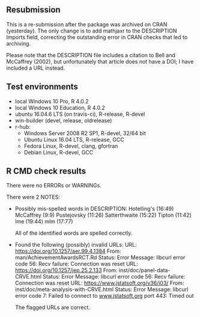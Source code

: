 ## Resubmission

This is a re-submission after the package was archived on CRAN (yesterday). The only change is to add mathjaxr to the DESCRIPTION Imports field, correcting the outstanding error in CRAN checks that led to archiving.

Please note that the DESCRIPTION file includes a citation to Bell and McCaffrey (2002), but unfortunately that article does not have a DOI; I have included a URL instead.

## Test environments

* local Windows 10 Pro, R 4.0.2
* local Windows 10 Education, R 4.0.2
* ubuntu 16.04.6 LTS (on travis-ci), R-release, R-devel
* win-builder (devel, release, oldrelease)
* r-hub:
  * Windows Server 2008 R2 SP1, R-devel, 32/64 bit
  * Ubuntu Linux 16.04 LTS, R-release, GCC
  * Fedora Linux, R-devel, clang, gfortran
  * Debian Linux, R-devel, GCC

## R CMD check results

There were no ERRORs or WARNINGs. 

There were 2 NOTES:

* Possibly mis-spelled words in DESCRIPTION:
  Hotelling's (16:49)
  McCaffrey (9:9)
  Pustejovsky (11:26)
  Satterthwaite (15:22)
  Tipton (11:42)
  lme (19:44)
  mlm (17:77)

  All of the identified words are spelled correctly. 

* Found the following (possibly) invalid URLs:
  URL: https://doi.org/10.1257/aer.99.4.1384
    From: man/AchievementAwardsRCT.Rd
    Status: Error
    Message: libcurl error code 56:
      	Recv failure: Connection was reset
  URL: https://doi.org/10.1257/jep.25.2.133
    From: inst/doc/panel-data-CRVE.html
    Status: Error
    Message: libcurl error code 56:
      	Recv failure: Connection was reset
  URL: https://www.jstatsoft.org/v36/i03/
    From: inst/doc/meta-analysis-with-CRVE.html
    Status: Error
    Message: libcurl error code 7:
      	Failed to connect to www.jstatsoft.org port 443: Timed out

  The flagged URLs are correct.
